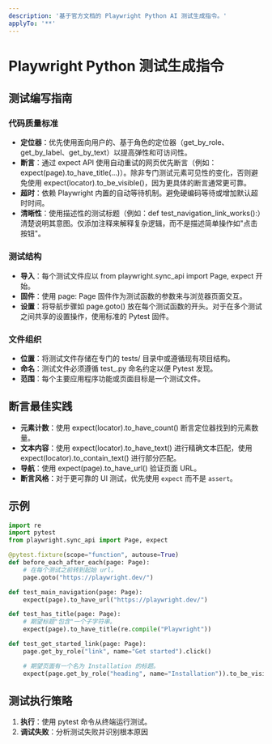 ```yaml
---
description: '基于官方文档的 Playwright Python AI 测试生成指令。'
applyTo: '**'
---
```


# Playwright Python 测试生成指令

## 测试编写指南

### 代码质量标准
- **定位器**：优先使用面向用户的、基于角色的定位器（get_by_role、get_by_label、get_by_text）以提高弹性和可访问性。
- **断言**：通过 expect API 使用自动重试的网页优先断言（例如：expect(page).to_have_title(...)）。除非专门测试元素可见性的变化，否则避免使用 expect(locator).to_be_visible()，因为更具体的断言通常更可靠。
- **超时**：依赖 Playwright 内置的自动等待机制。避免硬编码等待或增加默认超时时间。
- **清晰性**：使用描述性的测试标题（例如：def test_navigation_link_works():）清楚说明其意图。仅添加注释来解释复杂逻辑，而不是描述简单操作如"点击按钮"。

### 测试结构
- **导入**：每个测试文件应以 from playwright.sync_api import Page, expect 开始。
- **固件**：使用 page: Page 固件作为测试函数的参数来与浏览器页面交互。
- **设置**：将导航步骤如 page.goto() 放在每个测试函数的开头。对于在多个测试之间共享的设置操作，使用标准的 Pytest 固件。

### 文件组织
- **位置**：将测试文件存储在专门的 tests/ 目录中或遵循现有项目结构。
- **命名**：测试文件必须遵循 test_<feature-or-page>.py 命名约定以便 Pytest 发现。
- **范围**：每个主要应用程序功能或页面目标是一个测试文件。

## 断言最佳实践
- **元素计数**：使用 expect(locator).to_have_count() 断言定位器找到的元素数量。
- **文本内容**：使用 expect(locator).to_have_text() 进行精确文本匹配，使用 expect(locator).to_contain_text() 进行部分匹配。
- **导航**：使用 expect(page).to_have_url() 验证页面 URL。
- **断言风格**：对于更可靠的 UI 测试，优先使用 `expect` 而不是 `assert`。


## 示例

```python
import re
import pytest
from playwright.sync_api import Page, expect

@pytest.fixture(scope="function", autouse=True)
def before_each_after_each(page: Page):
    # 在每个测试之前转到起始 url。
    page.goto("https://playwright.dev/")

def test_main_navigation(page: Page):
    expect(page).to_have_url("https://playwright.dev/")

def test_has_title(page: Page):
    # 期望标题"包含"一个子字符串。
    expect(page).to_have_title(re.compile("Playwright"))

def test_get_started_link(page: Page):
    page.get_by_role("link", name="Get started").click()

    # 期望页面有一个名为 Installation 的标题。
    expect(page.get_by_role("heading", name="Installation")).to_be_visible()
```

## 测试执行策略

1. **执行**：使用 pytest 命令从终端运行测试。
2. **调试失败**：分析测试失败并识别根本原因